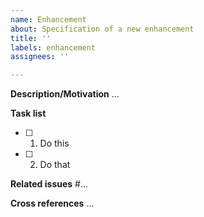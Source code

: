 ```yaml
---
name: Enhancement
about: Specification of a new enhancement
title: ''
labels: enhancement
assignees: ''

---
```


**Description/Motivation**
...

**Task list**
- [ ] 1. Do this
- [ ] 2. Do that


**Related issues**
#...


**Cross references**
...
